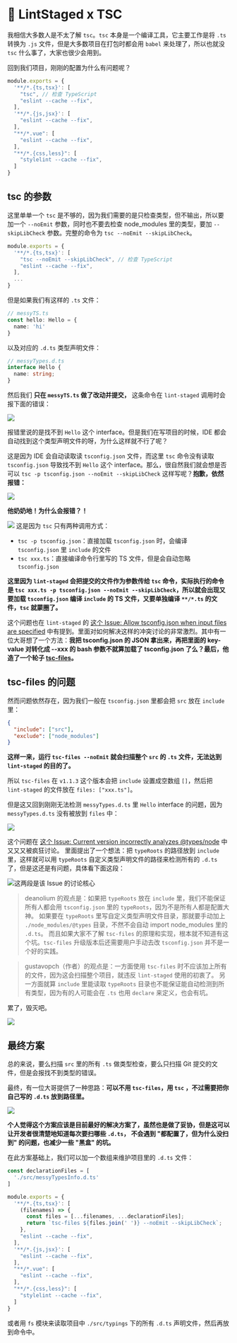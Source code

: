 # 🤥 LintStaged x TSC

我相信大多数人是不太了解 `tsc`。`tsc` 本身是一个编译工具，它主要工作是将 `.ts` 转换为 `.js` 文件，但是大多数项目在打包时都会用 `babel` 来处理了，所以也就没 `tsc` 什么事了，大家也很少会用到。

回到我们项目，刚刚的配置为什么有问题呢？

```js
module.exports = {
  '**/*.{ts,tsx}': [
    "tsc", // 检查 TypeScript
    "eslint --cache --fix",
  ],
  '**/*.{js,jsx}': [
    "eslint --cache --fix",
  ],
  "**/*.vue": [
    "eslint --cache --fix",
  ],
  "**/*.{css,less}": [
    "stylelint --cache --fix",
  ]
}
```

## tsc 的参数

这里单单一个 `tsc` 是不够的，因为我们需要的是只检查类型，但不输出，所以要加一个 `--noEmit` 参数，同时也不要去检查 node_modules 里的类型，要加 `--skipLibCheck` 参数。完整的命令为 `tsc --noEmit --skipLibCheck`。

```js
module.exports = {
  '**/*.{ts,tsx}': [
    "tsc --noEmit --skipLibCheck", // 检查 TypeScript
    "eslint --cache --fix",
  ],
  ...
}
```

但是如果我们有这样的 `.ts` 文件：

```ts
// messyTS.ts
const hello: Hello = {
  name: 'hi'
}
```

以及对应的 `.d.ts` 类型声明文件：

```ts
// messyTypes.d.ts
interface Hello {
  name: string;
}
```

然后我们 **只在 `messyTS.ts` 做了改动并提交，** 这条命令在 `lint-staged` 调用时会报下面的错误：

![](https://p3-juejin.byteimg.com/tos-cn-i-k3u1fbpfcp/b1c0fd9f450e45fc8e24572506ef05f3~tplv-k3u1fbpfcp-zoom-1.image)

报错里说的是找不到 `Hello` 这个 interface。但是我们在写项目的时候，IDE 都会自动找到这个类型声明文件的呀，为什么这样就不行了呢？

这是因为 IDE 会自动读取读 `tsconfig.json` 文件，而这里 `tsc` 命令没有读取 `tsconfig.json` 导致找不到 `Hello` 这个 interface。那么，很自然我们就会想是否可以 `tsc -p tsconfig.json --noEmit --skipLibCheck` 这样写呢？**抱歉，依然报错：**

![](https://p3-juejin.byteimg.com/tos-cn-i-k3u1fbpfcp/e6fd478cf9ff497885c4bc72dfaaad4f~tplv-k3u1fbpfcp-zoom-1.image)

**他奶奶地！为什么会报错？！**

![](https://p9-juejin.byteimg.com/tos-cn-i-k3u1fbpfcp/8a6be60386b446eda6ea3ff02545c18c~tplv-k3u1fbpfcp-watermark.image?)
这是因为 `tsc` 只有两种调用方式：

* `tsc -p tsconfig.json`：直接加载 `tsconfig.json` 时，会编译 `tsconfig.json` 里 `include` 的文件
* `tsc xxx.ts`：直接编译命令行里写的 TS 文件，但是会自动忽略 `tsconfig.json`

**这里因为 `lint-staged` 会把提交的文件作为参数传给 `tsc` 命令，实际执行的命令是 `tsc xxx.ts -p tsconfig.json --noEmit --skipLibCheck`，所以就会出现又要加载 `tsconfig.json` 编译 `include` 的 TS 文件，又要单独编译 `**/*.ts` 的文件，`tsc` 就蒙圈了。**

这个问题也在 `lint-staged` 的 [这个 Issue: Allow tsconfig.json when input files are specified](https://github.com/microsoft/TypeScript/issues/27379 "lint-staged 中使用 tsc 的问题") 中有提到。里面对如何解决这样的冲突讨论的非常激烈。其中有一位大哥想了一个方法：**我把 tsconfig.json 的 JSON 拿出来，再把里面的 key-value 对转化成 --xxx 的 bash 参数不就算加载了 tsconfig.json 了么？最后，他造了一个轮子 [tsc-files](https://github.com/gustavopch/tsc-files#readme)。**

## tsc-files 的问题

然而问题依然存在，因为我们一般在 `tsconfig.json` 里都会把 `src` 放在 `include` 里：

```json
{
  "include": ["src"],
  "exclude": ["node_modules"]
}
```

**这样一来，运行 `tsc-files --noEmit` 就会扫描整个 `src` 的 `.ts` 文件，无法达到 `lint-staged` 的目的了。**

所以 `tsc-files` 在 `v1.1.3` 这个版本会把 `include` 设置成空数组 `[]`，然后把 `lint-staged` 的文件放在 `files: ["xxx.ts"]`。

但是这又回到刚刚无法检测 `messyTypes.d.ts` 里 `Hello` interface 的问题，因为 `messyTypes.d.ts` 没有被放到 `files` 中：

![](https://p3-juejin.byteimg.com/tos-cn-i-k3u1fbpfcp/621ffad6e2ba4bd2ac838c94db9de295~tplv-k3u1fbpfcp-zoom-1.image)

这个问题在 [这个 Issue: Current version incorrectly analyzes @types/node](https://github.com/gustavopch/tsc-files/issues/20 "tsc-files 问题") 中又又又被疯狂讨论。
里面提出了一个想法：把 `typeRoots` 的路径放到 `include` 里，这样就可以用 `typeRoots` 自定义类型声明文件的路径来检测所有的 `.d.ts` 了，但是这还是有问题，具体看下面这段：

![这两段是该 Issue 的讨论核心](https://p3-juejin.byteimg.com/tos-cn-i-k3u1fbpfcp/ce4a6418679b46e8885ecf301d6606c4~tplv-k3u1fbpfcp-zoom-1.image)

> deanolium 的观点是：如果把 `typeRoots` 放在 `include` 里，我们不能保证所有人都会用 `tsconfig.json` 里的 `typeRoots`，因为不是所有人都是配置大神。
> 如果要在 `typeRoots` 里写自定义类型声明文件目录，那就要手动加上 `./node_modules/@types` 目录，不然不会自动 import node_modules 里的 `.d.ts`。
> 而且如果大家不了解 `tsc-files` 的原理和实现，根本就不知道有这个坑。`tsc-files` 升级版本后还需要用户手动去改 `tsconfig.json` 并不是一个好的实践。

> gustavopch（作者）的观点是：一方面使用 `tsc-files` 时不应该加上所有的文件，因为这会扫描整个项目，就违反 `lint-staged` 使用的初衷了。
> 另一方面就算 `include` 里能读取 `typeRoots` 目录也不能保证能自动检测到所有类型，因为有的人可能会在 `.ts` 也用 `declare` 来定义，也会有坑。

累了，毁灭吧。

![](https://p3-juejin.byteimg.com/tos-cn-i-k3u1fbpfcp/ac607546a8664c3cb4d6353963209f11~tplv-k3u1fbpfcp-zoom-1.image)

## 最终方案

总的来说，要么扫描 `src` 里的所有 `.ts` 做类型检查，要么只扫描 Git 提交的文件，但是会报找不到类型的错误。

最终，有一位大哥提供了一种思路：**可以不用 `tsc-files`，用 `tsc` ，不过需要把你自己写的 `.d.ts` 放到路径里。**

![](https://p3-juejin.byteimg.com/tos-cn-i-k3u1fbpfcp/919fa8236b7f4788bf617c4c611fd834~tplv-k3u1fbpfcp-zoom-1.image)

**个人觉得这个方案应该是目前最好的解决方案了，虽然也是做了妥协，但是这可以让开发者很清楚地知道每次要扫哪些 `.d.ts`，
不会遇到 "都配置了，但为什么没扫到" 的问题，也减少一些 "黑盒" 的坑。**

在此方案基础上，我们可以加一个数组来维护项目里的 `.d.ts` 文件：

```js
const declarationFiles = [
  './src/messyTypesInfo.d.ts'
]

module.exports = {
  '**/*.{ts,tsx}': [
    (filenames) => {
      const files = [...filenames, ...declarationFiles];
      return `tsc-files ${files.join(' ')} --noEmit --skipLibCheck`;
    },
    "eslint --cache --fix",
  ],
  '**/*.{js,jsx}': [
    "eslint --cache --fix",
  ],
  "**/*.vue": [
    "eslint --cache --fix",
  ],
  "**/*.{css,less}": [
    "stylelint --cache --fix",
  ]
}
```

或者用 `fs` 模块来读取项目中 `./src/typings` 下的所有 `.d.ts` 声明文件，然后再放到命令中。
